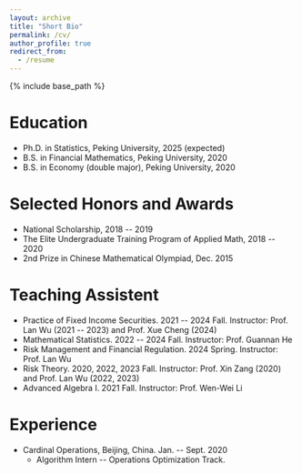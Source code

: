 ```yaml
---
layout: archive
title: "Short Bio"
permalink: /cv/
author_profile: true
redirect_from:
  - /resume
---
```


{% include base_path %}

Education
======
* Ph.D. in Statistics, Peking University, 2025 (expected)
* B.S. in Financial Mathematics, Peking University, 2020
* B.S. in Economy (double major), Peking University, 2020


Selected Honors and Awards
======
* National Scholarship, 2018 -- 2019
* The Elite Undergraduate Training Program of Applied Math, 2018 -- 2020
* 2nd Prize in Chinese Mathematical Olympiad, Dec. 2015

  
Teaching Assistent
======
* Practice of Fixed Income Securities. 2021 -- 2024 Fall. Instructor: Prof. Lan Wu (2021 -- 2023) and Prof. Xue Cheng (2024)
* Mathematical Statistics. 2022 -- 2024 Fall. Instructor: Prof. Guannan He
* Risk Management and Financial Regulation. 2024 Spring. Instructor: Prof. Lan Wu
* Risk Theory. 2020, 2022, 2023 Fall. Instructor: Prof. Xin Zang (2020) and Prof. Lan Wu (2022, 2023)
* Advanced Algebra I. 2021 Fall. Instructor: Prof. Wen-Wei Li


Experience
======
* Cardinal Operations, Beijing, China. Jan. -- Sept. 2020
  * Algorithm Intern -- Operations Optimization Track.

  

